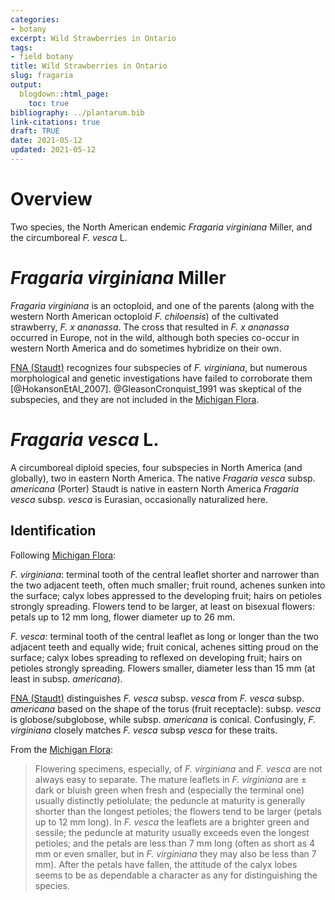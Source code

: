 ```yaml
---
categories:
- botany
excerpt: Wild Strawberries in Ontario
tags:
- field botany
title: Wild Strawberries in Ontario
slug: fragaria
output:
  blogdown::html_page:
    toc: true
bibliography: ../plantarum.bib
link-citations: true
draft: TRUE
date: 2021-05-12
updated: 2021-05-12
---
```


# Overview

Two species, the North American endemic *Fragaria virginiana* Miller,
and the circumboreal *F. vesca* L. 

# *Fragaria virginiana* Miller

*Fragaria virginiana* is an octoploid, and one of the parents (along with
the western North American octoploid *F. chiloensis*) of the cultivated
strawberry, *F. x ananassa*. The cross that resulted in *F. x ananassa*
occurred in Europe, not in the wild, although both species co-occur in
western North America and do sometimes hybridize on their own.

[FNA (Staudt)](http://floranorthamerica.org/Fragaria) recognizes four
subspecies of *F. virginiana*, but numerous morphological and genetic
investigations have failed to corroborate them [@HokansonEtAl_2007].
@GleasonCronquist_1991 was skeptical of the subspecies, and they are not
included in the [Michigan
Flora](https://michiganflora.net/genus.aspx?id=Fragaria).

# *Fragaria vesca* L.

A circumboreal diploid species, four subspecies in North America (and
globally), two in eastern North America. The native *Fragaria vesca* subsp.
*americana* (Porter) Staudt is native in eastern North America *Fragaria
vesca* subsp. *vesca* is Eurasian, occasionally naturalized here.

## Identification

Following [Michigan
Flora](https://michiganflora.net/genus.aspx?id=Fragaria): 

*F. virginiana*: terminal tooth of the central leaflet shorter and narrower
than the two adjacent teeth, often much smaller; fruit round, achenes
sunken into the surface; calyx lobes appressed to the developing fruit;
hairs on petioles strongly spreading. Flowers tend to be larger, at least
on bisexual flowers: petals up to 12 mm long, flower diameter up to 26 mm. 

*F. vesca*: terminal tooth of the central leaflet as long or longer than
the two adjacent teeth and equally wide; fruit conical, achenes sitting
proud on the surface; calyx lobes spreading to reflexed on developing
fruit; hairs on petioles strongly spreading. Flowers smaller, diameter less
than 15 mm (at least in subsp. *americana*).

[FNA (Staudt)](http://floranorthamerica.org/Fragaria) distinguishes *F.
vesca* subsp. *vesca* from *F. vesca* subsp. *americana* based on the shape
of the torus (fruit receptacle): subsp. *vesca* is globose/subglobose,
while subsp. *americana* is conical. Confusingly, *F. virginiana* closely
matches *F. vesca* subsp *vesca* for these traits.

From the [Michigan Flora](https://michiganflora.net/species.aspx?id=2483):

> Flowering specimens, especially, of *F. virginiana* and *F. vesca* are
> not always easy to separate. The mature leaflets in *F. virginiana* are ±
> dark or bluish green when fresh and (especially the terminal one) usually
> distinctly petiolulate; the peduncle at maturity is generally shorter
> than the longest petioles; the flowers tend to be larger (petals up to 12
> mm long). In *F. vesca* the leaflets are a brighter green and sessile;
> the peduncle at maturity usually exceeds even the longest petioles; and
> the petals are less than 7 mm long (often as short as 4 mm or even
> smaller, but in *F. virginiana* they may also be less than 7 mm). After
> the petals have fallen, the attitude of the calyx lobes seems to be as
> dependable a character as any for distinguishing the species.
